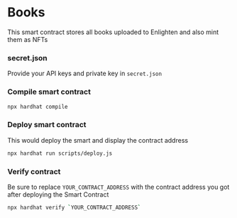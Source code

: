 # Books

This smart contract stores all books uploaded to Enlighten and also mint them as NFTs

### secret.json
Provide your API keys and private key in `secret.json`

### Compile smart contract

```bash
npx hardhat compile
```

### Deploy smart contract

This would deploy the smart and display the contract address

```bash
npx hardhat run scripts/deploy.js
```

### Verify contract
Be sure to replace `YOUR_CONTRACT_ADDRESS` with the contract address you got after deploying the Smart Contract

```bash
npx hardhat verify `YOUR_CONTRACT_ADDRESS`
```
